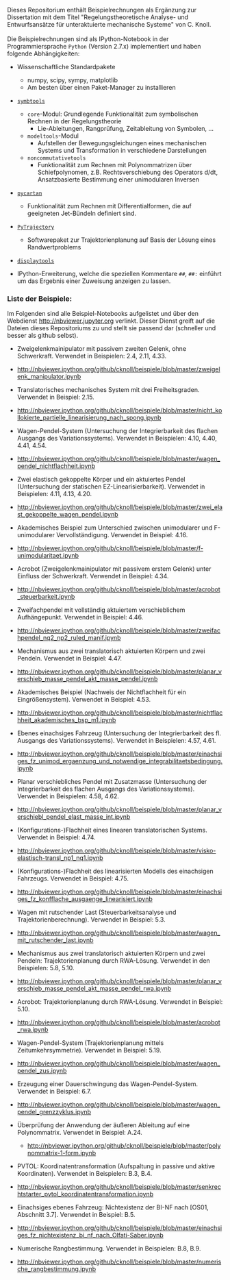 Dieses Repositorium enthält Beispielrechnungen als Ergänzung zur Dissertation mit dem Titel
"Regelungstheoretische Analyse- und Entwurfsansätze für unteraktuierte mechanische Systeme" von C. Knoll.
<br>
<br>
Die Beispielrechnungen sind als IPython-Notebook in der Programmiersprache `Python` (Version 2.7.x)
implementiert und haben folgende Abhängigkeiten:


* Wissenschaftliche Standardpakete
  * numpy, scipy, sympy, matplotlib
  * Am besten über einen Paket-Manager zu installieren
 
* [`symbtools`](https://github.com/cknoll/rst_symbtools) 
  * `core`-Modul: Grundlegende Funktionalität zum symbolischen Rechnen in der Regelungstheorie
    * Lie-Ableitungen, Rangprüfung, Zeitableitung von Symbolen, ...
  * `modeltools`-Modul
    * Aufstellen der Bewegungsgleichungen eines mechanischen Systems und Transformation
    in verschiedene Darstellungen
  * `noncommutativetools`
    * Funktionalität zum Rechnen mit Polynommatrizen über Schiefpolynomen,
    z.B. Rechtsverschiebung des Operators d/dt, Ansatzbasierte Bestimmung einer
    unimodularen Inversen
   

* [`pycartan`](https://github.com/cknoll/pycartan)
  * Funktionalität zum Rechnen mit Differentialformen, die auf geeigneten Jet-Bündeln definiert sind.

  

* [`PyTrajectory`](https://github.com/TUD-RST/pytrajectory)
  * Softwarepaket zur Trajektorienplanung auf Basis der Lösung eines Randwertproblems
  
    
* [`displaytools`](https://github.com/cknoll/displaytools)
 * IPython-Erweiterung, welche die speziellen Kommentare `##`, `##:` einführt um
 das Ergebnis einer Zuweisung anzeigen zu lassen.

 
### Liste der Beispiele:
Im Folgenden sind alle Beispiel-Notebooks aufgelistet und über den Webdienst http://nbviewer.jupyter.org
verlinkt. Dieser Dienst greift auf die Dateien dieses Repositoriums zu und stellt sie passend dar (schneller und besser als github selbst).

 * Zweigelenkmainipulator mit passivem zweiten Gelenk, ohne Schwerkraft. Verwendet in Beispielen: 2.4, 2.11, 4.33.
  * http://nbviewer.ipython.org/github/cknoll/beispiele/blob/master/zweigelenk_manipulator.ipynb

 * Translatorisches mechanisches System mit drei Freiheitsgraden. Verwendet in Beispiel: 2.15.
  * http://nbviewer.ipython.org/github/cknoll/beispiele/blob/master/nicht_kollokierte_partielle_linearisierung_nach_spong.ipynb

 * Wagen-Pendel-System (Untersuchung der Integrierbarkeit des flachen Ausgangs des Variationssystems). Verwendet in Beispielen: 4.10, 4.40, 4.41, 4.54. 
  * http://nbviewer.ipython.org/github/cknoll/beispiele/blob/master/wagen_pendel_nichtflachheit.ipynb

 * Zwei elastisch gekoppelte Körper und ein aktuiertes Pendel (Untersuchung der statischen EZ-Linearisierbarkeit). Verwendet in Beispielen: 4.11, 4.13, 4.20.
  * http://nbviewer.ipython.org/github/cknoll/beispiele/blob/master/zwei_elast_gekoppelte_wagen_pendel.ipynb

 * Akademisches Beispiel zum Unterschied zwischen unimodularer und F-unimodularer Vervollständigung. Verwendet in Beispiel: 4.16.
  * http://nbviewer.ipython.org/github/cknoll/beispiele/blob/master/f-unimodularitaet.ipynb

 * Acrobot (Zweigelenkmainipulator mit passivem erstem Gelenk) unter Einfluss der Schwerkraft. Verwendet in Beispiel: 4.34.
  * http://nbviewer.ipython.org/github/cknoll/beispiele/blob/master/acrobot_steuerbarkeit.ipynb
 * Zweifachpendel mit vollständig aktuiertem verschieblichem Aufhängepunkt. Verwendet in Beispiel: 4.46.
  * http://nbviewer.ipython.org/github/cknoll/beispiele/blob/master/zweifachpendel_nq2_np2_ruled_manif.ipynb
 
 * Mechanismus aus zwei translatorisch aktuierten Körpern und zwei Pendeln. Verwendet in Beispiel: 4.47.
  * http://nbviewer.ipython.org/github/cknoll/beispiele/blob/master/planar_verschieb_masse_pendel_akt_masse_pendel.ipynb

 * Akademisches Beispiel (Nachweis der Nichtflachheit für ein Eingrößensystem). Verwendet in Beispiel: 4.53.
  * http://nbviewer.ipython.org/github/cknoll/beispiele/blob/master/nichtflachheit_akademisches_bsp_m1.ipynb

 * Ebenes einachsiges Fahrzeug (Untersuchung der Integrierbarkeit des fl. Ausgangs des Variationssystems). Verwendet in Beispielen: 4.57, 4.61.
  * http://nbviewer.ipython.org/github/cknoll/beispiele/blob/master/einachsiges_fz_unimod_ergaenzung_und_notwendige_integrabilitaetsbedingung.ipynb

 * Planar verschiebliches Pendel mit Zusatzmasse (Untersuchung der Integrierbarkeit des flachen Ausgangs des Variationssystems). Verwendet in Beispielen: 4.58, 4.62.
  * http://nbviewer.ipython.org/github/cknoll/beispiele/blob/master/planar_verschiebl_pendel_elast_masse_int.ipynb

 * (Konfigurations-)Flachheit eines linearen translatorischen Systems. Verwendet in Beispiel: 4.74.
  * http://nbviewer.ipython.org/github/cknoll/beispiele/blob/master/visko-elastisch-transl_np1_nq1.ipynb

 * (Konfigurations-)Flachheit des linearisierten Modells des einachsigen Fahrzeugs. Verwendet in Beispiel: 4.75.
  * http://nbviewer.ipython.org/github/cknoll/beispiele/blob/master/einachsiges_fz_konfflache_ausgaenge_linearisiert.ipynb

 * Wagen mit rutschender Last (Steuerbarkeitsanalyse und Trajektorienberechnung). Verwendet in Beispiel: 5.3.
  * http://nbviewer.ipython.org/github/cknoll/beispiele/blob/master/wagen_mit_rutschender_last.ipynb
  
 * Mechanismus aus zwei translatorisch aktuierten Körpern und zwei Pendeln: Trajektorienplanung durch RWA-Lösung. Verwendet in den Beispielen: 5.8, 5.10.
  * http://nbviewer.ipython.org/github/cknoll/beispiele/blob/master/planar_verschieb_masse_pendel_akt_masse_pendel_rwa.ipynb
  
 * Acrobot: Trajektorienplanung durch RWA-Lösung. Verwendet in Beispiel: 5.10.
  * http://nbviewer.ipython.org/github/cknoll/beispiele/blob/master/acrobot_rwa.ipynb
  
 * Wagen-Pendel-System (Trajektorienplanung mittels Zeitumkehrsymmetrie). Verwendet in Beispiel: 5.19.
  * http://nbviewer.ipython.org/github/cknoll/beispiele/blob/master/wagen_pendel_zus.ipynb
  
 * Erzeugung einer Dauerschwingung das Wagen-Pendel-System. Verwendet in Beispiel: 6.7.
  * http://nbviewer.ipython.org/github/cknoll/beispiele/blob/master/wagen_pendel_grenzzyklus.ipynb
  
 * Überprüfung der Anwendung der äußeren Ableitung auf eine Polynommatrix. Verwendet in Beispiel: A.24.
   * http://nbviewer.ipython.org/github/cknoll/beispiele/blob/master/polynommatrix-1-form.ipynb
   
 * PVTOL: Koordinatentransformation (Aufspaltung in passive und aktive Koordinaten). Verwendet in Beispielen: B.3, B.4.
  * http://nbviewer.ipython.org/github/cknoll/beispiele/blob/master/senkrechtstarter_pvtol_koordinatentransformation.ipynb
  
 * Einachsiges ebenes Fahrzeug: Nichtexistenz der BI-NF nach [OS01, Abschnitt 3.7]. Verwendet in Beispiel: B.5.
  * http://nbviewer.ipython.org/github/cknoll/beispiele/blob/master/einachsiges_fz_nichtexistenz_bi_nf_nach_Olfati-Saber.ipynb

 *  Numerische Rangbestimmung. Verwendet in Beispielen: B.8, B.9. 
  * http://nbviewer.ipython.org/github/cknoll/beispiele/blob/master/numerische_rangbestimmung.ipynb

 

